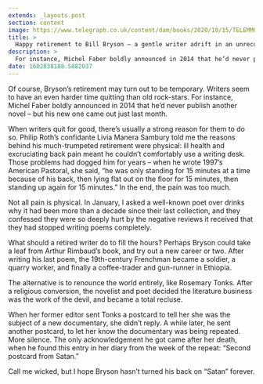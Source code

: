 ```yaml
--- 
extends: _layouts.post 
section: content 
image: https://www.telegraph.co.uk/content/dam/books/2020/10/15/TELEMMGLPICT000164579171_trans_NvBQzQNjv4Bq_4lZL6XGyKd1IzVfh-3zqjlaTMTxUhlzF8Rkw038U-A.jpeg?impolicy=logo-overlay 
title: > 
  Happy retirement to Bill Bryson – a gentle writer adrift in an unrecognisable world 
description: > 
  For instance, Michel Faber boldly announced in 2014 that he’d never publish another novel – but his new one came out just last month.Perhaps Bryson could take a leaf from Arthur Rimbaud’s book, and try out a new career or two.After writing his last poem, the 19th-century Frenchman became a soldier, a quarry worker, and finally a coffee-trader and gun-runner in Ethiopia.When her former editor sent Tonks a postcard to tell her she was the subject of a new documentary, she didn’t reply.A while later, he sent another postcard, to let her know the documentary was being repeated. 
date: 1602838188.5882037 
--- 
```

Of course, Bryson’s retirement may turn out to be temporary. Writers seem to have an even harder time quitting than old rock-stars. For instance, Michel Faber boldly announced in 2014 that he’d never publish another novel – but his new one came out just last month.

When writers quit for good, there’s usually a strong reason for them to do so. Philip Roth’s confidante Livia Manera Sambury told me the reasons behind his much-trumpeted retirement were physical: ill health and excruciating back pain meant he couldn’t comfortably use a writing desk. Those problems had dogged him for years – when he wrote 1997’s American Pastoral, she said, “he was only standing for 15 minutes at a time because of his back, then lying flat out on the floor for 15 minutes, then standing up again for 15 minutes.” In the end, the pain was too much.

Not all pain is physical. In January, I asked a well-known poet over drinks why it had been more than a decade since their last collection, and they confessed they were so deeply hurt by the negative reviews it received that they had stopped writing poems completely.

What should a retired writer do to fill the hours? Perhaps Bryson could take a leaf from Arthur Rimbaud’s book, and try out a new career or two. After writing his last poem, the 19th-century Frenchman became a soldier, a quarry worker, and finally a coffee-trader and gun-runner in Ethiopia.

The alternative is to renounce the world entirely, like Rosemary Tonks. After a religious conversion, the novelist and poet decided the literature business was the work of the devil, and became a total recluse.

When her former editor sent Tonks a postcard to tell her she was the subject of a new documentary, she didn’t reply. A while later, he sent another postcard, to let her know the documentary was being repeated. More silence. The only acknowledgement he got came after her death, when he found this entry in her diary from the week of the repeat: “Second postcard from Satan.”

Call me wicked, but I hope Bryson hasn’t turned his back on “Satan” forever.